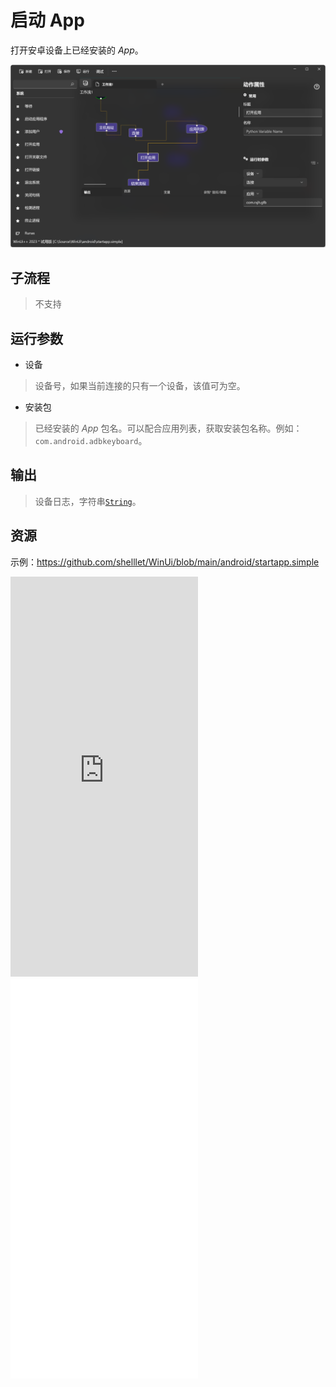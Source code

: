 # 启动 App 
打开安卓设备上已经安装的 *App*。

![AdbStartApp](./images/10.png ':size=90%')

## 子流程

> 不支持

## 运行参数

* 设备
> 设备号，如果当前连接的只有一个设备，该值可为空。

* 安装包
> 已经安装的 *App* 包名。可以配合应用列表，获取安装包名称。例如：`com.android.adbkeyboard`。


## 输出

> 设备日志，字符串[`String`](./types/String.md)。


## 资源

示例：https://github.com/shelllet/WinUi/blob/main/android/startapp.simple

<iframe type="text/html" height="640px" src="https://www.youtube.com/embed/CDJ08T7XZUA" frameborder="0"></iframe>

<iframe src="//player.bilibili.com/player.html?bvid=BV1mWeReyE3z&page=1&autoplay=0" height='640px' scrolling="no" frameborder="no" framespacing="0" allowfullscreen="true"></iframe>